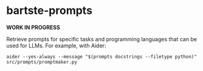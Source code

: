 # bartste-prompts

**WORK IN PROGRESS**

Retrieve prompts for specific tasks and programming languages that can be used
for LLMs. For example, with Aider:

```
aider --yes-always --message "$(prompts docstrings --filetype python)" src/prompts/promptmaker.py
```
